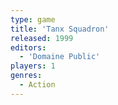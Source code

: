 ```yaml
---
type: game
title: 'Tanx Squadron'
released: 1999
editors: 
  - 'Domaine Public'
players: 1
genres:
  - Action
---
```

